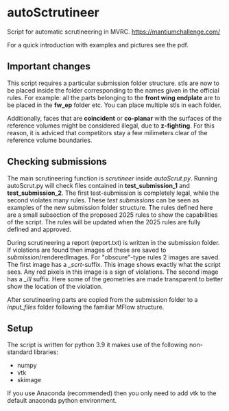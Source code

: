 # autoSctrutineer
Script for automatic scrutineering in MVRC. 
https://mantiumchallenge.com/

For a quick introduction with examples and pictures see the pdf. 

## Important changes
This script requires a particular submission folder structure. stls are now to be placed inside the folder corresponding to the names given in the official rules. For example: all the parts belonging to the **front wing endplate** are to be placed in the **fw_ep** folder etc. You can place multiple stls in each folder.  

Additionally, faces that are **coincident** or **co-planar** with the surfaces of the reference volumes might be considered illegal, due to **z-fighting**. For this reason, it is adviced that competitors stay a few milimeters clear of the reference volume boundaries. 

## Checking submissions
The main scrutineering function is *scrutineer* inside *autoScrut.py*. Running autoScrut.py will check files contained in **test_submission_1** and **test_submission_2**. The first test-submission is completely legal, while the second violates many rules. These *test submissions* can be seen as examples of the new submission folder structure. The rules defined here are a small subsection of the proposed 2025 rules to show the capabilities of the script. The rules will be updated when the 2025 rules are fully defined and approved. 

During scrutineering a report (report.txt) is written in the submission folder. If violations are found then images of these are saved to *submission*/renderedImages. For "obscure"-type rules 2 images are saved. The first image has a *_scrt*-suffix. This image shows exactly what the script sees. Any red pixels in this image is a sign of violations. The second image has a *_ill* suffix. Here some of the geometries are made transparent to better show the location of the violation. 

After scrutineering parts are copied from the submission folder to a *input_files* folder following the familiar MFlow structure.

## Setup
The script is written for python 3.9 it makes use of the following non-standard libraries:
* numpy 
* vtk 
* skimage

If you use Anaconda (recommended) then you only need to add vtk to the default anaconda python environment. 

